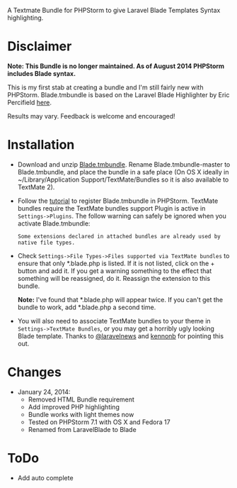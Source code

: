 A Textmate Bundle for PHPStorm to give Laravel Blade Templates Syntax highlighting.

Disclaimer
==========

**Note: This Bundle is no longer maintained. As of August 2014 PHPStorm includes Blade syntax.**

This is my first stab at creating a bundle and I'm still fairly new with PHPStorm. Blade.tmbundle is based on the Laravel Blade Highlighter by Eric Percifield [here](https://sublime.wbond.net/packages/Laravel%20Blade%20Highlighter).

Results may vary. Feedback is welcome and encouraged!

Installation
============
* Download and unzip [Blade.tmbundle](https://github.com/outofcontrol/Blade.tmbundle/archive/master.zip). Rename Blade.tmbundle-master to Blade.tmbundle, and place the bundle in a safe place (On OS X ideally in ~/Library/Application Support/TextMate/Bundles so it is also available to TextMate 2).

* Follow the [tutorial](http://confluence.jetbrains.com/display/PhpStorm/TextMate+Bundles+in+PhpStorm) to register Blade.tmbundle in PHPStorm. TextMate bundles require the TextMate bundles support Plugin is active in `Settings->Plugins`. The follow warning can safely be ignored when you activate Blade.tmbundle:

  `Some extensions declared in attached bundles are already used by native file types.`

* Check `Settings->File Types->Files supported via TextMate bundles` to ensure that only *.blade.php is listed. If it is not listed, click on the + button and add it. If you get a warning something to the effect that something will be reassigned, do it. Reassign the extension to this bundle. 

  **Note:** I've found that *.blade.php will appear twice. If you can't get the bundle to work, add *.blade.php a second time.

* You will also need to associate TextMate bundles to your theme in `Settings->TextMate Bundles`, or you may get a horribly ugly looking Blade template. Thanks to [@laravelnews](http://laravel-news.com) and [kennonb](https://github.com/kennonb) for pointing this out.

Changes
=======
* January 24, 2014: 
  - Removed HTML Bundle requirement
  - Add improved PHP highlighting
  - Bundle works with light themes now
  - Tested on PHPStorm 7.1 with OS X and Fedora 17
  - Renamed from LaravelBlade to Blade

ToDo
====
* Add auto complete
